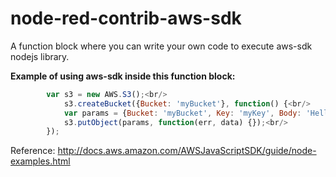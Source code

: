 # node-red-contrib-aws-sdk

A function block where you can write your own code to execute aws-sdk nodejs library.

**Example of using aws-sdk inside this function block:**
	
```javascript
		var s3 = new AWS.S3();<br/>
			s3.createBucket({Bucket: 'myBucket'}, function() {<br/>
			var params = {Bucket: 'myBucket', Key: 'myKey', Body: 'Hello!'};<br/>
			s3.putObject(params, function(err, data) {});<br/>
		});
```

Reference: http://docs.aws.amazon.com/AWSJavaScriptSDK/guide/node-examples.html